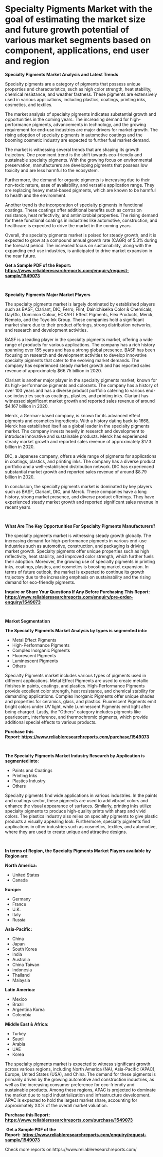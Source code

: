 <p><h1>Specialty Pigments Market with the goal of estimating the market size and future growth potential of various market segments based on component, applications, end user and region</h1></p><p><strong>Specialty Pigments Market Analysis and Latest Trends</strong></p>
<p><p>Specialty pigments are a category of pigments that possess unique properties and characteristics, such as high color strength, heat stability, chemical resistance, and weather fastness. These pigments are extensively used in various applications, including plastics, coatings, printing inks, cosmetics, and textiles.</p><p>The market analysis of specialty pigments indicates substantial growth and opportunities in the coming years. The increasing demand for high-performance pigments, advancements in technology, and the growing requirement for end-use industries are major drivers for market growth. The rising adoption of specialty pigments in automotive coatings and the booming cosmetic industry are expected to further fuel market demand.</p><p>The market is witnessing several trends that are shaping its growth trajectory. One prominent trend is the shift towards eco-friendly and sustainable specialty pigments. With the growing focus on environmental preservation, manufacturers are developing pigments that possess low toxicity and are less harmful to the ecosystem.</p><p>Furthermore, the demand for organic pigments is increasing due to their non-toxic nature, ease of availability, and versatile application range. They are replacing heavy metal-based pigments, which are known to be harmful to health and the environment.</p><p>Another trend is the incorporation of specialty pigments in functional coatings. These coatings offer additional benefits such as corrosion resistance, heat reflectivity, and antimicrobial properties. The rising demand for these functional coatings in industries like automotive, construction, and healthcare is expected to drive the market in the coming years.</p><p>Overall, the specialty pigments market is poised for steady growth, and it is expected to grow at a compound annual growth rate (CAGR) of 5.3% during the forecast period. The increased focus on sustainability, along with the expanding end-use industries, is anticipated to drive market expansion in the near future.</p></p>
<p><strong>Get a Sample PDF of the Report:&nbsp; <a href="https://www.reliableresearchreports.com/enquiry/request-sample/1549073">https://www.reliableresearchreports.com/enquiry/request-sample/1549073</a></strong></p>
<p>&nbsp;</p>
<p><strong>Specialty Pigments Major Market Players</strong></p>
<p><p>The specialty pigments market is largely dominated by established players such as BASF, Clariant, DIC, Ferro, Flint, Dainichiseika Color & Chemicals, DayGlo, Dominion Colour, ECKART Effect Pigments, Flex Products, Merck, Nemoto, and the Toyo Ink Group. These companies hold a significant market share due to their product offerings, strong distribution networks, and research and development activities.</p><p>BASF is a leading player in the specialty pigments market, offering a wide range of products for various applications. The company has a rich history spanning over 155 years and has a strong global presence. BASF has been focusing on research and development activities to develop innovative specialty pigments that cater to the evolving market demands. The company has experienced steady market growth and has reported sales revenue of approximately $66.75 billion in 2020.</p><p>Clariant is another major player in the specialty pigments market, known for its high-performance pigments and colorants. The company has a history of over 100 years and has a diverse product portfolio catering to various end-use industries such as coatings, plastics, and printing inks. Clariant has witnessed significant market growth and reported sales revenue of around $4.167 billion in 2020.</p><p>Merck, a German-based company, is known for its advanced effect pigments and cosmetics ingredients. With a history dating back to 1668, Merck has established itself as a global leader in the specialty pigments market. The company invests heavily in research and development to introduce innovative and sustainable products. Merck has experienced steady market growth and reported sales revenue of approximately $17.3 billion in 2020.</p><p>DIC, a Japanese company, offers a wide range of pigments for applications in coatings, plastics, and printing inks. The company has a diverse product portfolio and a well-established distribution network. DIC has experienced substantial market growth and reported sales revenue of around $8.79 billion in 2020.</p><p>In conclusion, the specialty pigments market is dominated by key players such as BASF, Clariant, DIC, and Merck. These companies have a long history, strong market presence, and diverse product offerings. They have experienced steady market growth and reported significant sales revenue in recent years.</p></p>
<p>&nbsp;</p>
<p><strong>What Are The Key Opportunities For Specialty Pigments Manufacturers?</strong></p>
<p><p>The specialty pigments market is witnessing steady growth globally. The increasing demand for high-performance pigments in various end-use industries such as automotive, construction, and packaging is driving market growth. Specialty pigments offer unique properties such as high reflectivity, heat stability, and improved color strength, which further fuels their adoption. Moreover, the growing use of specialty pigments in printing inks, coatings, plastics, and cosmetics is boosting market expansion. In terms of future outlook, the market is expected to continue its growth trajectory due to the increasing emphasis on sustainability and the rising demand for eco-friendly pigments.</p></p>
<p><strong>Inquire or Share Your Questions If Any Before Purchasing This Report: <a href="https://www.reliableresearchreports.com/enquiry/pre-order-enquiry/1549073">https://www.reliableresearchreports.com/enquiry/pre-order-enquiry/1549073</a></strong></p>
<p>&nbsp;</p>
<p><strong>Market Segmentation</strong></p>
<p><strong>The Specialty Pigments Market Analysis by types is segmented into:</strong></p>
<p><ul><li>Metal Effect Pigments</li><li>High-Performance Pigments</li><li>Complex Inorganic Pigments</li><li>Fluorescent Pigments</li><li>Luminescent Pigments</li><li>Others</li></ul></p>
<p><p>Specialty Pigments market includes various types of pigments used in different applications. Metal Effect Pigments are used to create metallic finishes in paints, coatings, and plastics. High-Performance Pigments provide excellent color strength, heat resistance, and chemical stability for demanding applications. Complex Inorganic Pigments offer unique shades and properties for ceramics, glass, and plastics. Fluorescent Pigments emit bright colors under UV light, while Luminescent Pigments emit light after being charged. Lastly, the "Others" category includes pigments like pearlescent, interference, and thermochromic pigments, which provide additional special effects to various products.</p></p>
<p><strong>Purchase this Report:&nbsp;<a href="https://www.reliableresearchreports.com/purchase/1549073">https://www.reliableresearchreports.com/purchase/1549073</a></strong></p>
<p>&nbsp;</p>
<p><strong>The Specialty Pigments Market Industry Research by Application is segmented into:</strong></p>
<p><ul><li>Paints and Coatings</li><li>Printing Inks</li><li>Plastics Industry</li><li>Others</li></ul></p>
<p><p>Specialty pigments find wide applications in various industries. In the paints and coatings sector, these pigments are used to add vibrant colors and enhance the visual appearance of surfaces. Similarly, printing inks utilize specialty pigments to produce high-quality prints with sharp and vivid colors. The plastics industry also relies on specialty pigments to give plastic products a visually appealing look. Furthermore, specialty pigments find applications in other industries such as cosmetics, textiles, and automotive, where they are used to create unique and attractive designs.</p></p>
<p>&nbsp;</p>
<p><strong>In terms of Region, the Specialty Pigments Market Players available by Region are:</strong></p>
<p>
    <p> <strong> North America: </strong>
        <ul>
            <li>United States</li>
            <li>Canada</li>
        </ul>
        </p> 
    <p> <strong> Europe: </strong>
        <ul>
            <li>Germany</li>
            <li>France</li>
            <li>U.K.</li>
            <li>Italy</li>
            <li>Russia</li>
        </ul>
        </p> 
    <p> <strong> Asia-Pacific: </strong>
        <ul>
            <li>China</li>
            <li>Japan</li>
            <li>South Korea</li>
            <li>India</li>
            <li>Australia</li>
            <li>China Taiwan</li>
            <li>Indonesia</li>
            <li>Thailand</li>
            <li>Malaysia</li>
        </ul>
        </p> 
    <p> <strong> Latin America: </strong>
        <ul>
            <li>Mexico</li>
            <li>Brazil</li>
            <li>Argentina Korea</li>
            <li>Colombia</li>
        </ul>
        </p> 
    <p> <strong> Middle East & Africa: </strong>
        <ul>
            <li>Turkey</li>
            <li>Saudi</li>
            <li>Arabia</li>
            <li>UAE</li>
            <li>Korea</li>
        </ul>
    </p>
    </p>
<p><p>The specialty pigments market is expected to witness significant growth across various regions, including North America (NA), Asia-Pacific (APAC), Europe, United States (USA), and China. The demand for these pigments is primarily driven by the growing automotive and construction industries, as well as the increasing consumer preference for eco-friendly and sustainable products. Among these regions, APAC is projected to dominate the market due to rapid industrialization and infrastructure development. APAC is expected to hold the largest market share, accounting for approximately XX% of the overall market valuation.</p></p>
<p><strong>Purchase this Report: <a href="https://www.reliableresearchreports.com/purchase/1549073">https://www.reliableresearchreports.com/purchase/1549073</a></strong></p>
<p>&nbsp;<strong>Get a Sample PDF of the Report:&nbsp;&nbsp;<a href="https://www.reliableresearchreports.com/enquiry/request-sample/1549073">https://www.reliableresearchreports.com/enquiry/request-sample/1549073</a></strong></p>
<p><strong></strong></p>
<p>Check more reports on https://www.reliableresearchreports.com/</p>